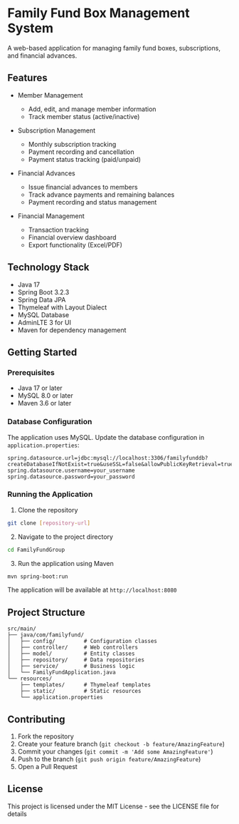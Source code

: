 # Family Fund Box Management System

A web-based application for managing family fund boxes, subscriptions, and financial advances.

## Features

- Member Management
  - Add, edit, and manage member information
  - Track member status (active/inactive)

- Subscription Management
  - Monthly subscription tracking
  - Payment recording and cancellation
  - Payment status tracking (paid/unpaid)

- Financial Advances
  - Issue financial advances to members
  - Track advance payments and remaining balances
  - Payment recording and status management

- Financial Management
  - Transaction tracking
  - Financial overview dashboard
  - Export functionality (Excel/PDF)

## Technology Stack

- Java 17
- Spring Boot 3.2.3
- Spring Data JPA
- Thymeleaf with Layout Dialect
- MySQL Database
- AdminLTE 3 for UI
- Maven for dependency management

## Getting Started

### Prerequisites

- Java 17 or later
- MySQL 8.0 or later
- Maven 3.6 or later

### Database Configuration

The application uses MySQL. Update the database configuration in `application.properties`:

```properties
spring.datasource.url=jdbc:mysql://localhost:3306/familyfunddb?createDatabaseIfNotExist=true&useSSL=false&allowPublicKeyRetrieval=true
spring.datasource.username=your_username
spring.datasource.password=your_password
```

### Running the Application

1. Clone the repository
```bash
git clone [repository-url]
```

2. Navigate to the project directory
```bash
cd FamilyFundGroup
```

3. Run the application using Maven
```bash
mvn spring-boot:run
```

The application will be available at `http://localhost:8080`

## Project Structure

```
src/main/
├── java/com/familyfund/
│   ├── config/         # Configuration classes
│   ├── controller/     # Web controllers
│   ├── model/          # Entity classes
│   ├── repository/     # Data repositories
│   ├── service/        # Business logic
│   └── FamilyFundApplication.java
└── resources/
    ├── templates/      # Thymeleaf templates
    ├── static/         # Static resources
    └── application.properties
```

## Contributing

1. Fork the repository
2. Create your feature branch (`git checkout -b feature/AmazingFeature`)
3. Commit your changes (`git commit -m 'Add some AmazingFeature'`)
4. Push to the branch (`git push origin feature/AmazingFeature`)
5. Open a Pull Request

## License

This project is licensed under the MIT License - see the LICENSE file for details 